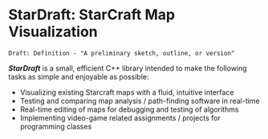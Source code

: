 # StarDraft: StarCraft Map Visualization

    Draft: Definition - "A preliminary sketch, outline, or version"

***StarDraft*** is a small, efficient C++ library intended to make the following tasks as simple and enjoyable as possible:
* Visualizing existing Starcraft maps with a fluid, intuitive interface
* Testing and comparing map analysis / path-finding software in real-time
* Real-time editing of maps for debugging and testing of algorithms
* Implementing video-game related assignments / projects for programming classes
